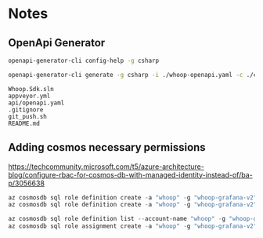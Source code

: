 ﻿# Notes

## OpenApi Generator

```bash
openapi-generator-cli config-help -g csharp

openapi-generator-cli generate -g csharp -i ./whoop-openapi.yaml -c ./config.json -o ./Testing --global-property supportingFiles=false,apiTests=false,modelTests=false --dry-run
```

```
Whoop.Sdk.sln
appveyor.yml
api/openapi.yaml
.gitignore
git_push.sh
README.md
```

## Adding cosmos necessary permissions

https://techcommunity.microsoft.com/t5/azure-architecture-blog/configure-rbac-for-cosmos-db-with-managed-identity-instead-of/ba-p/3056638

```powershell
az cosmosdb sql role definition create -a "whoop" -g "whoop-grafana-v2" -b @role-definition-ro.json
az cosmosdb sql role definition create -a "whoop" -g "whoop-grafana-v2" -b @role-definition-rw.json

az cosmosdb sql role definition list --account-name "whoop" -g "whoop-grafana-v2"
az cosmosdb sql role assignment create -a "whoop" -g "whoop-grafana-v2" -s "/" -p "68b5c738-954a-479d-b660-244740a04886" -d "4fecc03e-8f97-4b2b-b239-6008aa6c82f1"
```
